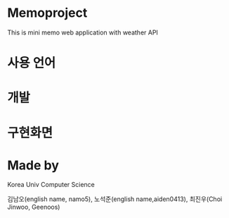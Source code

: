 # Memoproject

This is mini memo web application with weather API

# 사용 언어

# 개발

# 구현화면



# Made by

Korea Univ Computer Science

김남오(english name, namo5), 노석준(english name,aiden0413), 최진우(Choi Jinwoo, Geenoos)


